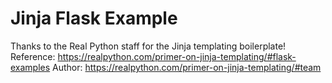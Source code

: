 # Jinja Flask Example

Thanks to the Real Python staff for the Jinja templating boilerplate!
Reference: https://realpython.com/primer-on-jinja-templating/#flask-examples
Author: https://realpython.com/primer-on-jinja-templating/#team
